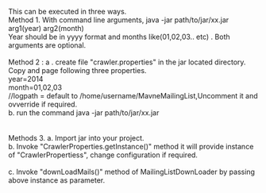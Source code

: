 
This can be executed in three ways.
<br/>
Method 1. With command line arguments, java -jar path/to/jar/xx.jar  arg1(year) arg2(month) 
<br/>
Year should be in yyyy format and months like(01,02,03.. etc) . Both arguments are optional.
<br/><br/>
Method 2 : a . create file "crawler.properties"  in the jar located directory. Copy and page following three properties.<br/>
	   year=2014<br/>
	   month=01,02,03<br/>
	   //logpath = default to /home/username/MavneMailingList,Uncomment it and ovverride if required.<br/>
          b. run the command  java -jar path/to/jar/xx.jar<br/>
          <br/><br/>
Methods 3. a. Import jar into your project.<br/>
           b. Invoke "CrawlerProperties.getInstance()" method it will provide instance of "CrawlerPropertiess", change  configuration if required.<br/><br/>
	   c. Invoke "downLoadMails()" method of  MailingListDownLoader by passing above instance as parameter.<br/>
